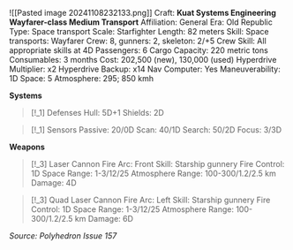 ![[Pasted image 20241108232133.png]]
Craft: **Kuat Systems Engineering Wayfarer-class Medium Transport**
Affiliation: General
Era: Old Republic
Type: Space transport
Scale: Starfighter
Length: 82 meters
Skill: Space transports: Wayfarer
Crew: 8, gunners: 2, skeleton: 2/+5
Crew Skill: All appropriate skills at 4D
Passengers: 6
Cargo Capacity: 220 metric tons
Consumables: 3 months
Cost: 202,500 (new), 130,000 (used)
Hyperdrive Multiplier: x2
Hyperdrive Backup: x14
Nav Computer: Yes
Maneuverability: 1D
Space: 5
Atmosphere: 295; 850 kmh

**Systems**
> [!_1] Defenses
> Hull: 5D+1
> Shields: 2D

> [!_1] Sensors
> Passive: 20/0D
> Scan: 40/1D
> Search: 50/2D
> Focus: 3/3D

**Weapons**
> [!_3] Laser Cannon
> Fire Arc: Front
> Skill: Starship gunnery
> Fire Control: 1D
> Space Range: 1-3/12/25
> Atmosphere Range: 100-300/1.2/2.5 km
> Damage: 4D

> [!_3] Quad Laser Cannon
> Fire Arc: Left
> Skill: Starship gunnery
> Fire Control: 1D
> Space Range: 1-3/12/25
> Atmosphere Range: 100-300/1.2/2.5 km
> Damage: 6D



*Source: Polyhedron Issue 157*